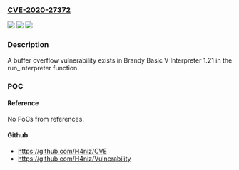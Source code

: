 ### [CVE-2020-27372](https://cve.mitre.org/cgi-bin/cvename.cgi?name=CVE-2020-27372)
![](https://img.shields.io/static/v1?label=Product&message=n%2Fa&color=blue)
![](https://img.shields.io/static/v1?label=Version&message=n%2Fa&color=blue)
![](https://img.shields.io/static/v1?label=Vulnerability&message=n%2Fa&color=brighgreen)

### Description

A buffer overflow vulnerability exists in Brandy Basic V Interpreter 1.21 in the run_interpreter function.

### POC

#### Reference
No PoCs from references.

#### Github
- https://github.com/H4niz/CVE
- https://github.com/H4niz/Vulnerability

